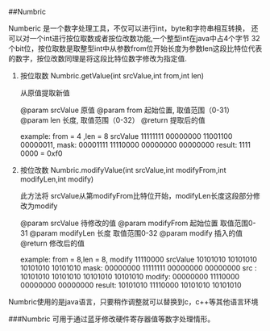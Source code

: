 ##Numbric

Numberic 是一个数字处理工具，不仅可以进行int，byte和字符串相互转换，
还可以对一个int进行按位取数或者按位改数功能,一个整型int在java中占4个字节
32个bit位，按位取数是取整型int中从参数from位开始长度为参数len这段比特位代表
的数字，按位改数同理是将这段比特位数字修改为指定值.

1. 按位取数 Numbric.getValue(int srcValue,int from,int len)

   从原值提取新值
   
   @param srcValue 原值
   @param from  起始位置,  取值范围（0-31）
   @param len   长度,      取值范围（0-32）
   @return      提取后的值
   
   example: from = 4 ,len = 8
   srcValue 11111111 00000000 11001100 00000011, 
   mask:    00001111 11110000 00000000 00000000
   result:      1111 0000                      = 0xf0
    

2. 按位改数 Numbric.modifyValue(int srcValue,int modifyFrom,int modifyLen,int modify)

    此方法将 srcValue从第modifyFrom比特位开始，modifyLen长度这段部分修改为modify
    
    @param srcValue    待修改的值
    @param modifyFrom  起始位置 取值范围0-31
    @param modifyLen   长度     取值范围0-32
    @param modify      插入的值
    @return   修改后的值
    
    example: from = 8,len = 8, modify 11110000
    srcValue 10101010 10101010 10101010 10101010
    mask:    00000000 11111111 00000000 00000000
    src :    10101010 10101010 10101010 10101010
    modify:  00000000 11110000 00000000 00000000
    result:  10101010 11110000 10101010 10101010

Numbric使用的是java语言，只要稍作调整就可以替换到c，c++等其他语言环境


###Numbric 可用于通过蓝牙修改硬件寄存器值等数字处理情形。

